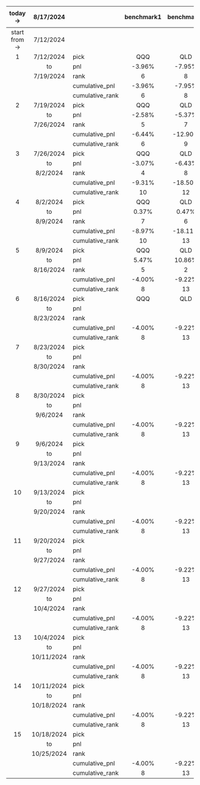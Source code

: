 |    today ->   |  8/17/2024 |                 | benchmark1 | benchmark2 | benchmark3 | flyingdog |   ken  |   txt  | arthur |    X   | 疯狂加速 | 早睡晚起 | 不想洗碗 |  zzzz  | pasteque |
|:-------------:|:----------:|-----------------|:----------:|:----------:|:----------:|:---------:|:------:|:------:|:------:|:------:|:--------:|:--------:|:--------:|:------:|:--------:|
| start from -> |  7/12/2024 |                 |            |            |            |           |        |        |        |        |          |          |          |        |          |
|       1       |  7/12/2024 |       pick      |     QQQ    |     QLD    |    SGOV    |    CPRI   |  IBIT  |   CAH  |   DIS  |   AAL  |   NVDA   |          |          |        |          |
|               |     to     |       pnl       |   -3.96%   |   -7.95%   |    0.09%   |   -5.95%  | 16.89% |  0.99% | -1.43% | -0.94% |  -8.75%  |          |          |        |          |
|               |  7/19/2024 |       rank      |      6     |      8     |      3     |     7     |    1   |    2   |    5   |    4   |     9    |          |          |        |          |
|               |            |  cumulative_pnl |   -3.96%   |   -7.95%   |    0.09%   |   -5.95%  | 16.89% |  0.99% | -1.43% | -0.94% |  -8.75%  |          |          |        |          |
|               |            | cumulative_rank |      6     |      8     |      3     |     7     |    1   |    2   |    5   |    4   |     9    |          |          |        |          |
|       2       |  7/19/2024 |       pick      |     QQQ    |     QLD    |    SGOV    |    QCOM   |        |   LHX  |        |  ELME  |   MELI   |          |          |        |          |
|               |     to     |       pnl       |   -2.58%   |   -5.37%   |    0.09%   |   -3.31%  |        | -2.28% |        |  3.30% |   0.10%  |          |          |        |          |
|               |  7/26/2024 |       rank      |      5     |      7     |      3     |     6     |        |    4   |        |    1   |     2    |          |          |        |          |
|               |            |  cumulative_pnl |   -6.44%   |   -12.90%  |    0.18%   |   -9.06%  | 16.89% | -1.32% | -1.43% |  2.33% |  -8.66%  |          |          |        |          |
|               |            | cumulative_rank |      6     |      9     |      3     |     8     |    1   |    4   |    5   |    2   |     7    |          |          |        |          |
|       3       |  7/26/2024 |       pick      |     QQQ    |     QLD    |    SGOV    |           |        |   MAS  |        |   JNJ  |    AMD   |   BABA   |   NVDA   |  IBIT  |          |
|               |     to     |       pnl       |   -3.07%   |   -6.43%   |   -0.33%   |           |        | -3.20% |        |  2.18% |  -5.35%  |   1.20%  |  -5.12%  | -8.20% |          |
|               |  8/2/2024  |       rank      |      4     |      8     |      3     |           |        |    5   |        |    1   |     7    |     2    |     6    |    9   |          |
|               |            |  cumulative_pnl |   -9.31%   |   -18.50%  |   -0.15%   |   -9.06%  | 16.89% | -4.48% | -1.43% |  4.56% |  -13.54% |   1.20%  |  -5.12%  | -8.20% |          |
|               |            | cumulative_rank |     10     |     12     |      4     |     9     |    1   |    6   |    5   |    2   |    11    |     3    |     7    |    8   |          |
|       4       |  8/2/2024  |       pick      |     QQQ    |     QLD    |    SGOV    |           |        |   PCG  |   DVN  |   TKO  |    TDG   |   BABA   |    AMD   |        |   IBIT   |
|               |     to     |       pnl       |    0.37%   |    0.47%   |    0.09%   |           |        | -1.14% |  4.98% |  9.11% |   2.79%  |   3.28%  |   1.34%  |        |  -2.84%  |
|               |  8/9/2024  |       rank      |      7     |      6     |      8     |           |        |    9   |    2   |    1   |     4    |     3    |     5    |        |    10    |
|               |            |  cumulative_pnl |   -8.97%   |   -18.11%  |   -0.06%   |   -9.06%  | 16.89% | -5.57% |  3.48% | 14.08% |  -11.13% |   4.52%  |  -3.85%  | -8.20% |  -2.84%  |
|               |            | cumulative_rank |     10     |     13     |      5     |     11    |    1   |    8   |    4   |    2   |    12    |     3    |     7    |    9   |     6    |
|       5       |  8/9/2024  |       pick      |     QQQ    |     QLD    |    SGOV    |           |        |   MCO  |   FCX  |   TKO  |   NVDA   |          |    AMD   |        |   IBIT   |
|               |     to     |       pnl       |    5.47%   |   10.86%   |    0.11%   |           |        |  0.39% |  5.82% | -0.75% |  18.93%  |          |  10.64%  |        |  -1.65%  |
|               |  8/16/2024 |       rank      |      5     |      2     |      7     |           |        |    6   |    4   |    8   |     1    |          |     3    |        |     9    |
|               |            |  cumulative_pnl |   -4.00%   |   -9.22%   |    0.05%   |   -9.06%  | 16.89% | -5.20% |  9.50% | 13.23% |   5.69%  |   4.52%  |   6.38%  | -8.20% |  -4.44%  |
|               |            | cumulative_rank |      8     |     13     |      7     |     12    |    1   |   10   |    3   |    2   |     5    |     6    |     4    |   11   |     9    |
|       6       |  8/16/2024 |       pick      |     QQQ    |     QLD    |    SGOV    |           |        |  TSLA  |   CCL  |        |   PANW   |          |          |        |          |
|               |     to     |       pnl       |            |            |            |           |        |        |        |        |          |          |          |        |          |
|               |  8/23/2024 |       rank      |            |            |            |           |        |        |        |        |          |          |          |        |          |
|               |            |  cumulative_pnl |   -4.00%   |   -9.22%   |    0.05%   |   -9.06%  | 16.89% | -5.20% |  9.50% | 13.23% |   5.69%  |   4.52%  |   6.38%  | -8.20% |  -4.44%  |
|               |            | cumulative_rank |      8     |     13     |      7     |     12    |    1   |   10   |    3   |    2   |     5    |     6    |     4    |   11   |     9    |
|       7       |  8/23/2024 |       pick      |            |            |            |           |        |        |        |        |          |          |          |        |          |
|               |     to     |       pnl       |            |            |            |           |        |        |        |        |          |          |          |        |          |
|               |  8/30/2024 |       rank      |            |            |            |           |        |        |        |        |          |          |          |        |          |
|               |            |  cumulative_pnl |   -4.00%   |   -9.22%   |    0.05%   |   -9.06%  | 16.89% | -5.20% |  9.50% | 13.23% |   5.69%  |   4.52%  |   6.38%  | -8.20% |  -4.44%  |
|               |            | cumulative_rank |      8     |     13     |      7     |     12    |    1   |   10   |    3   |    2   |     5    |     6    |     4    |   11   |     9    |
|       8       |  8/30/2024 |       pick      |            |            |            |           |        |        |        |        |          |          |          |        |          |
|               |     to     |       pnl       |            |            |            |           |        |        |        |        |          |          |          |        |          |
|               |  9/6/2024  |       rank      |            |            |            |           |        |        |        |        |          |          |          |        |          |
|               |            |  cumulative_pnl |   -4.00%   |   -9.22%   |    0.05%   |   -9.06%  | 16.89% | -5.20% |  9.50% | 13.23% |   5.69%  |   4.52%  |   6.38%  | -8.20% |  -4.44%  |
|               |            | cumulative_rank |      8     |     13     |      7     |     12    |    1   |   10   |    3   |    2   |     5    |     6    |     4    |   11   |     9    |
|       9       |  9/6/2024  |       pick      |            |            |            |           |        |        |        |        |          |          |          |        |          |
|               |     to     |       pnl       |            |            |            |           |        |        |        |        |          |          |          |        |          |
|               |  9/13/2024 |       rank      |            |            |            |           |        |        |        |        |          |          |          |        |          |
|               |            |  cumulative_pnl |   -4.00%   |   -9.22%   |    0.05%   |   -9.06%  | 16.89% | -5.20% |  9.50% | 13.23% |   5.69%  |   4.52%  |   6.38%  | -8.20% |  -4.44%  |
|               |            | cumulative_rank |      8     |     13     |      7     |     12    |    1   |   10   |    3   |    2   |     5    |     6    |     4    |   11   |     9    |
|       10      |  9/13/2024 |       pick      |            |            |            |           |        |        |        |        |          |          |          |        |          |
|               |     to     |       pnl       |            |            |            |           |        |        |        |        |          |          |          |        |          |
|               |  9/20/2024 |       rank      |            |            |            |           |        |        |        |        |          |          |          |        |          |
|               |            |  cumulative_pnl |   -4.00%   |   -9.22%   |    0.05%   |   -9.06%  | 16.89% | -5.20% |  9.50% | 13.23% |   5.69%  |   4.52%  |   6.38%  | -8.20% |  -4.44%  |
|               |            | cumulative_rank |      8     |     13     |      7     |     12    |    1   |   10   |    3   |    2   |     5    |     6    |     4    |   11   |     9    |
|       11      |  9/20/2024 |       pick      |            |            |            |           |        |        |        |        |          |          |          |        |          |
|               |     to     |       pnl       |            |            |            |           |        |        |        |        |          |          |          |        |          |
|               |  9/27/2024 |       rank      |            |            |            |           |        |        |        |        |          |          |          |        |          |
|               |            |  cumulative_pnl |   -4.00%   |   -9.22%   |    0.05%   |   -9.06%  | 16.89% | -5.20% |  9.50% | 13.23% |   5.69%  |   4.52%  |   6.38%  | -8.20% |  -4.44%  |
|               |            | cumulative_rank |      8     |     13     |      7     |     12    |    1   |   10   |    3   |    2   |     5    |     6    |     4    |   11   |     9    |
|       12      |  9/27/2024 |       pick      |            |            |            |           |        |        |        |        |          |          |          |        |          |
|               |     to     |       pnl       |            |            |            |           |        |        |        |        |          |          |          |        |          |
|               |  10/4/2024 |       rank      |            |            |            |           |        |        |        |        |          |          |          |        |          |
|               |            |  cumulative_pnl |   -4.00%   |   -9.22%   |    0.05%   |   -9.06%  | 16.89% | -5.20% |  9.50% | 13.23% |   5.69%  |   4.52%  |   6.38%  | -8.20% |  -4.44%  |
|               |            | cumulative_rank |      8     |     13     |      7     |     12    |    1   |   10   |    3   |    2   |     5    |     6    |     4    |   11   |     9    |
|       13      |  10/4/2024 |       pick      |            |            |            |           |        |        |        |        |          |          |          |        |          |
|               |     to     |       pnl       |            |            |            |           |        |        |        |        |          |          |          |        |          |
|               | 10/11/2024 |       rank      |            |            |            |           |        |        |        |        |          |          |          |        |          |
|               |            |  cumulative_pnl |   -4.00%   |   -9.22%   |    0.05%   |   -9.06%  | 16.89% | -5.20% |  9.50% | 13.23% |   5.69%  |   4.52%  |   6.38%  | -8.20% |  -4.44%  |
|               |            | cumulative_rank |      8     |     13     |      7     |     12    |    1   |   10   |    3   |    2   |     5    |     6    |     4    |   11   |     9    |
|       14      | 10/11/2024 |       pick      |            |            |            |           |        |        |        |        |          |          |          |        |          |
|               |     to     |       pnl       |            |            |            |           |        |        |        |        |          |          |          |        |          |
|               | 10/18/2024 |       rank      |            |            |            |           |        |        |        |        |          |          |          |        |          |
|               |            |  cumulative_pnl |   -4.00%   |   -9.22%   |    0.05%   |   -9.06%  | 16.89% | -5.20% |  9.50% | 13.23% |   5.69%  |   4.52%  |   6.38%  | -8.20% |  -4.44%  |
|               |            | cumulative_rank |      8     |     13     |      7     |     12    |    1   |   10   |    3   |    2   |     5    |     6    |     4    |   11   |     9    |
|       15      | 10/18/2024 |       pick      |            |            |            |           |        |        |        |        |          |          |          |        |          |
|               |     to     |       pnl       |            |            |            |           |        |        |        |        |          |          |          |        |          |
|               | 10/25/2024 |       rank      |            |            |            |           |        |        |        |        |          |          |          |        |          |
|               |            |  cumulative_pnl |   -4.00%   |   -9.22%   |    0.05%   |   -9.06%  | 16.89% | -5.20% |  9.50% | 13.23% |   5.69%  |   4.52%  |   6.38%  | -8.20% |  -4.44%  |
|               |            | cumulative_rank |      8     |     13     |      7     |     12    |    1   |   10   |    3   |    2   |     5    |     6    |     4    |   11   |     9    |
